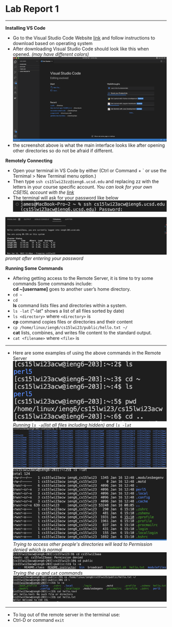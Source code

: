 # Lab Report 1
---

**Installing VS Code**

* Go to the Visual Studio Code Website  [link](https://code.visualstudio.com/) and follow instructions to download based on operating system
* After downloading Visual Studio Code should look like this when opened. *(may have different colors)*
![Image](shot1.png)
* the screenshot above is what the main interface looks like after opening other directories so do not be afraid if different.

**Remotely Connecting**

* Open your terminal in VS Code by either (Ctrl or Command + \` or use the Ternimal > New Terminal menu option.)
* Then type `ssh cs15lwi23zz@ieng6.ucsd.edu` and replacing zz with the letters in your course specific account.
*You can look for your own CSE15L account with the [link](https://sdacs.ucsd.edu/~icc/index.php)*
* The terminal will ask for your password like below 
![Image](shot2.png)

![Image](shot3.png)
*prompt after entering your password*


**Running Some Commands**
* Aftering getting access to the Remote Server, it is time to try some commands
Some commands include:  
**cd ~[username]** goes to another user’s home directory.   
* `cd ~`
* `cd`  
**ls** command lists files and directories within a system.  
* `ls -lat` ("-lat" shows a list of all files sorted by date)
* `ls <directory>` where `<directory>` is  
**cp** command copies files or directories and their content
* `cp /home/linux/ieng6/cs15lwi23/public/hello.txt ~/`  
**cat** lists, combines, and writes file content to the standard output.  
* `cat <filename>` where `<file>` is

---
* Here are some examples of using the above commands in the Remote Server
![Image](shot4.png)
*Running `ls -a`(list all files including hidden) and `ls -lat`*
![Image](shot5.png) 
![Image](shot6.png)
*Trying to access other people's directories will lead to Permission denied which is normal*
![Image](shot7.png)
*Trying the `cp` and `cat` commands*
![Image](shot8.png)
---
* To log out of the remote server in the terminal use:
* Ctrl-D or command `exit`
